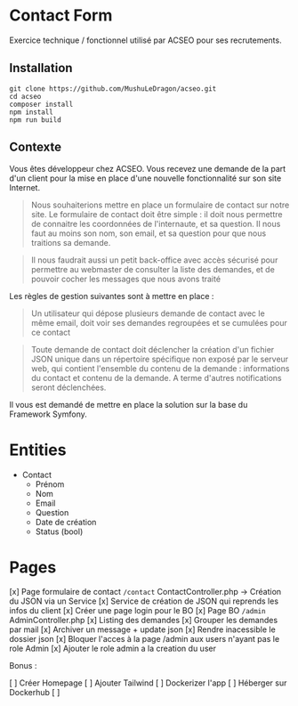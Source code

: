 # Contact Form

Exercice technique / fonctionnel utilisé par ACSEO pour ses recrutements.

## Installation

```shell
git clone https://github.com/MushuLeDragon/acseo.git
cd acseo
composer install
npm install
npm run build
```

## Contexte

Vous êtes développeur chez ACSEO. Vous recevez une demande de la part d'un client pour la mise en place d'une nouvelle fonctionnalité sur son site Internet.


> Nous souhaiterions mettre en place un formulaire de contact sur notre site.
> Le formulaire de contact doit être simple : il doit nous permettre de connaitre les coordonnées de l'internaute, et sa question.
> Il nous faut au moins son nom, son email, et sa question pour que nous traitions sa demande.

> Il nous faudrait aussi un petit back-office avec accès sécurisé pour permettre au webmaster de consulter la liste des demandes, et de pouvoir cocher les messages que nous avons traité

Les règles de gestion suivantes sont à mettre en place :

> Un utilisateur qui dépose plusieurs demande de contact avec le même email, doit voir ses demandes regroupées et se cumulées pour ce contact

> Toute demande de contact doit déclencher la création d'un fichier JSON unique dans un répertoire spécifique non exposé par le serveur web, qui contient l'ensemble du contenu de la demande : informations du contact et contenu de la demande. A terme d'autres notifications seront déclenchées.

Il vous est demandé de mettre en place la solution sur la base du Framework Symfony.

# Entities

- Contact
  - Prénom
  - Nom
  - Email
  - Question
  - Date de création
  - Status (bool)

# Pages

[x] Page formulaire de contact `/contact` ContactController.php -> Création du JSON via un Service
[x] Service de création de JSON qui reprends les infos du client
[x] Créer une page login pour le BO
[x] Page BO `/admin` AdminController.php
  [x] Listing des demandes
  [x] Grouper les demandes par mail
  [x] Archiver un message + update json
[x] Rendre inacessible le dossier json
[x] Bloquer l'acces à la page /admin aux users n'ayant pas le role Admin
[x] Ajouter le role admin a la creation du user

Bonus :

[ ] Créer Homepage
[ ] Ajouter Tailwind
[ ] Dockerizer l'app
[ ] Héberger sur Dockerhub
[ ]


